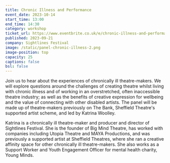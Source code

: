 ```yaml
---
title: Chronic Illness and Performance
event_date: 2023-10-14
start_time: 13:00
end_time: 14:30
category: workshop
ticket_url: https://www.eventbrite.co.uk/e/chronic-illness-and-performance-tickets-720879950337
published: 2023-09-21
company: Sightlines Festival
image: /static/panel-chronic-illness-2.png
image-position: top
capacity: 25
captions: false
bsl: false
---
```

Join us to hear about the experiences of chronically ill theatre-makers. We will explore questions around the challenges of creating theatre whilst living with chronic illness and of working in an overstretched, often inaccessible theatre industry; as well as the benefits of creative expression for wellbeing and the value of connecting with other disabled artists. The panel will be made up of theatre-makers previously on The Bank, Sheffield Theatre's supported artist scheme, and led by Katrina Woolley. 

Katrina is a chronically ill theatre-maker and producer and director of Sightlines Festival. She is the founder of Big Mind Theatre, has worked with companies including Utopia Theatre and MAYA Productions, and was previously a supported artist at Sheffield Theatres, where she ran a creative affinity space for other chronically ill theatre-makers. She also works as a Support Worker and Youth Engagement Officer for mental health charity, Young Minds.
